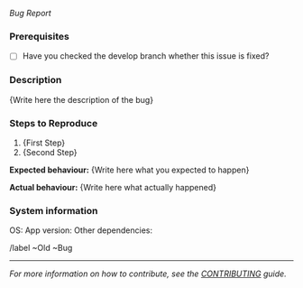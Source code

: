 *Bug Report*

### Prerequisites

* [ ] Have you checked the develop branch whether this issue is fixed?

### Description
{Write here the description of the bug}

### Steps to Reproduce

1. {First Step}
2. {Second Step}

**Expected behaviour:**
{Write here what you expected to happen}

**Actual behaviour:**
{Write here what actually happened}

### System information

OS:
App version:
Other dependencies:

/label ~Old ~Bug

---

*For more information on how to contribute, see the [CONTRIBUTING] guide.*

[CONTRIBUTING]: CONTRIBUTING.md
